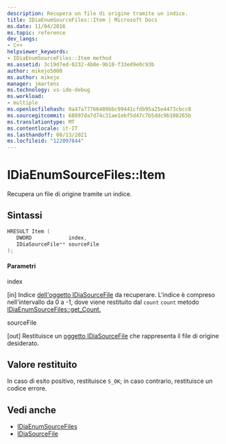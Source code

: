 ```yaml
---
description: Recupera un file di origine tramite un indice.
title: IDiaEnumSourceFiles::Item | Microsoft Docs
ms.date: 11/04/2016
ms.topic: reference
dev_langs:
- C++
helpviewer_keywords:
- IDiaEnumSourceFiles::Item method
ms.assetid: 3c19d7ed-0232-4b0e-9b10-f33ed9e0c93b
author: mikejo5000
ms.author: mikejo
manager: jmartens
ms.technology: vs-ide-debug
ms.workload:
- multiple
ms.openlocfilehash: 0a47a77766489bbc99441cfdb95a25e4473cbcc8
ms.sourcegitcommit: 68897da7d74c31ae1ebf5d47c7b5ddc9b108265b
ms.translationtype: MT
ms.contentlocale: it-IT
ms.lasthandoff: 08/13/2021
ms.locfileid: "122097844"
---
```

# <a name="idiaenumsourcefilesitem"></a>IDiaEnumSourceFiles::Item
Recupera un file di origine tramite un indice.

## <a name="syntax"></a>Sintassi

```C++
HRESULT Item ( 
   DWORD            index,
   IDiaSourceFile** sourceFile
);
```

#### <a name="parameters"></a>Parametri
 index

[in] Indice [dell'oggetto IDiaSourceFile](../../debugger/debug-interface-access/idiasourcefile.md) da recuperare. L'indice è compreso nell'intervallo da 0 a -1, dove viene restituito dal `count` `count` metodo [IDiaEnumSourceFiles::get_Count.](../../debugger/debug-interface-access/idiaenumsourcefiles-get-count.md)

 sourceFile

[out] Restituisce un [oggetto IDiaSourceFile](../../debugger/debug-interface-access/idiasourcefile.md) che rappresenta il file di origine desiderato.

## <a name="return-value"></a>Valore restituito
 In caso di esito positivo, restituisce `S_OK`; in caso contrario, restituisce un codice errore.

## <a name="see-also"></a>Vedi anche
- [IDiaEnumSourceFiles](../../debugger/debug-interface-access/idiaenumsourcefiles.md)
- [IDiaSourceFile](../../debugger/debug-interface-access/idiasourcefile.md)
